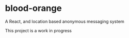 # blood-orange
A React, and location based anonymous messaging system

This project is a work in progress
